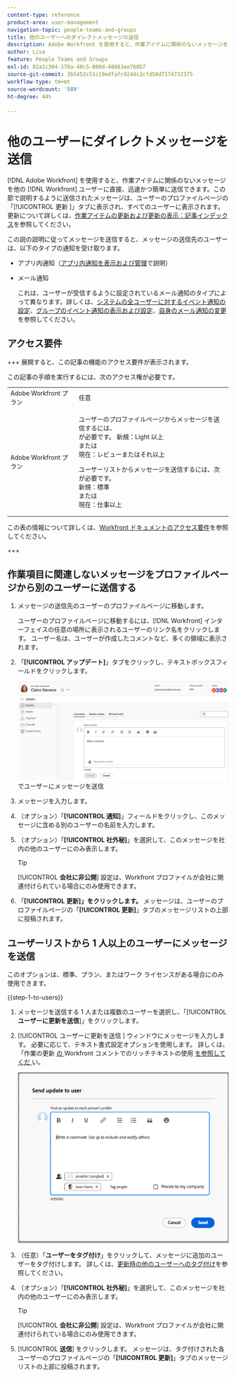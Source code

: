 ```yaml
---
content-type: reference
product-area: user-management
navigation-topic: people-teams-and-groups
title: 他のユーザーへのダイレクトメッセージの送信
description: Adobe Workfront を使用すると、作業アイテムに関係のないメッセージを他の Workfront ユーザーに直接、迅速かつ簡単に送信できます。
author: Lisa
feature: People Teams and Groups
exl-id: 82a1c304-176a-48c5-809d-40663ee768b7
source-git-commit: 3b5452c51c19edfafc9244c2cfd58d7174732375
workflow-type: tm+mt
source-wordcount: '589'
ht-degree: 44%

---
```


# 他のユーザーにダイレクトメッセージを送信

[!DNL Adobe Workfront] を使用すると、作業アイテムに関係のないメッセージを他の [!DNL Workfront] ユーザーに直接、迅速かつ簡単に送信できます。この節で説明するように送信されたメッセージは、ユーザーのプロファイルページの「[!UICONTROL  更新 ]」タブに表示され、すべてのユーザーに表示されます。 更新について詳しくは、[作業アイテムの更新および更新の表示：記事インデックス](../../workfront-basics/updating-work-items-and-viewing-updates/update-work-items-and-view-updates.md)を参照してください。

この説の説明に従ってメッセージを送信すると、メッセージの送信先のユーザーは、以下のタイプの通知を受け取ります。

* アプリ内通知（[アプリ内通知を表示および管理](../../workfront-basics/using-notifications/view-and-manage-in-app-notifications.md)で説明）
* メール通知

  これは、ユーザーが受信するように設定されているメール通知のタイプによって異なります。詳しくは、[システムの全ユーザーに対するイベント通知の設定](../../administration-and-setup/manage-workfront/emails/configure-event-notifications-for-everyone-in-the-system.md)、[グループのイベント通知の表示および設定](../../administration-and-setup/manage-groups/create-and-manage-groups/view-and-configure-event-notifications-group.md)、[自身のメール通知の変更](../../workfront-basics/using-notifications/activate-or-deactivate-your-own-event-notifications.md)を参照してください。

## アクセス要件

+++ 展開すると、この記事の機能のアクセス要件が表示されます。

この記事の手順を実行するには、次のアクセス権が必要です。

<table style="table-layout:auto"> 
 <col> 
 <col> 
 <tbody> 
  <tr data-mc-conditions=""> 
   <td role="rowheader">Adobe Workfront プラン</td> 
   <td>任意</td> 
  </tr> 
  <tr> 
   <td role="rowheader">Adobe Workfront プラン</td> 
   <td>
   <p>ユーザーのプロファイルページからメッセージを送信するには、<br> が必要です。
   新規：Light 以上 <br>
   または <br>
   現在：レビューまたはそれ以上</p>
   <p>ユーザーリストからメッセージを送信するには、次が必要です。<br>
   新規：標準 <br>
   または <br>
   現在：仕事以上</p></td>
  </tr> 
 </tbody> 
</table>

この表の情報について詳しくは、[Workfront ドキュメントのアクセス要件](/help/quicksilver/administration-and-setup/add-users/access-levels-and-object-permissions/access-level-requirements-in-documentation.md)を参照してください。

+++

## 作業項目に関連しないメッセージをプロファイルページから別のユーザーに送信する

1. メッセージの送信先のユーザーのプロファイルページに移動します。

   ユーザーのプロファイルページに移動するには、[!DNL Workfront] インターフェイスの任意の場所に表示されるユーザーのリンク名をクリックします。 ユーザー名は、ユーザーが作成したコメントなど、多くの領域に表示されます。

1. 「**[!UICONTROL アップデート]**」タブをクリックし、テキストボックスフィールドをクリックします。

   ![「[!UICONTROL アップデート]」タブ](assets/send-message-to-user-on-updates-tab.png)でユーザーにメッセージを送信

1. メッセージを入力します。
1. （オプション）「**[!UICONTROL 通知]**」フィールドをクリックし、このメッセージに含める別のユーザーの名前を入力します。

1. （オプション）「**[!UICONTROL 社外秘]**」を選択して、このメッセージを社内の他のユーザーにのみ表示します。

   >[!TIP]
   >
   >[!UICONTROL **会社に非公開**] 設定は、Workfront プロファイルが会社に関連付けられている場合にのみ使用できます。

1. 「**[!UICONTROL 更新]」をクリックします。**
メッセージは、ユーザーのプロファイルページの「**[!UICONTROL 更新]**」タブのメッセージリストの上部に投稿されます。

## ユーザーリストから 1 人以上のユーザーにメッセージを送信

このオプションは、標準、プラン、またはワーク ライセンスがある場合にのみ使用できます。

{{step-1-to-users}}

1. メッセージを送信する 1 人または複数のユーザーを選択し、「[!UICONTROL **ユーザーに更新を送信**]」をクリックします。
1. [!UICONTROL  ユーザーに更新を送信 ] ウィンドウにメッセージを入力します。 必要に応じて、テキスト書式設定オプションを使用します。 詳しくは、「作業の更新 [ の ](/help/quicksilver/workfront-basics/updating-work-items-and-viewing-updates/update-work.md#use-rich-text-in-a-workfront-comment)Workfront コメントでのリッチテキストの使用 [ を参照してくだ ](/help/quicksilver/workfront-basics/updating-work-items-and-viewing-updates/update-work.md) い。

   ![ ユーザーに更新を送信ウィンドウのメッセージユーザー ](assets/send-update-to-user-072825.png)

1. （任意）「**ユーザーをタグ付け**」をクリックして、メッセージに追加のユーザーをタグ付けします。 詳しくは、[更新時の他のユーザーへのタグ付け](/help/quicksilver/workfront-basics/updating-work-items-and-viewing-updates/tag-others-on-updates.md)を参照してください。
1. （オプション）「**[!UICONTROL 社外秘]**」を選択して、このメッセージを社内の他のユーザーにのみ表示します。

   >[!TIP]
   >
   >[!UICONTROL **会社に非公開**] 設定は、Workfront プロファイルが会社に関連付けられている場合にのみ使用できます。
1. [!UICONTROL **送信**] をクリックします。
メッセージは、タグ付けされた各ユーザーのプロファイルページの「**[!UICONTROL 更新]**」タブのメッセージリストの上部に投稿されます。
